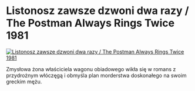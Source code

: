 Listonosz zawsze dzwoni dwa razy / The Postman Always Rings Twice 1981 
=============
[![Listonosz zawsze dzwoni dwa razy / The Postman Always Rings Twice 1981 ](http://vidos.pl/images/player.gif)](http://vidos.pl/listonosz-zawsze-dzwoni-dwa-razy-the-postman-always-rings-twice-1981)

 Zmysłowa żona właściciela wagonu obiadowego wikła się w romans z przydrożnym włóczęgą i obmyśla plan morderstwa doskonałego na swoim greckim mężu.
